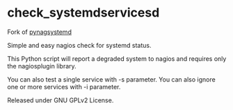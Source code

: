 check_systemdservicesd
============

Fork of [pynagsystemd](https://github.com/kbytesys/pynagsystemd)

Simple and easy nagios check for systemd status.

This Python script will report a degraded system to nagios and requires only the nagiosplugin library.

You can also test a single service with -s parameter.
You can also ignore one or more services with -i parameter.

Released under GNU GPLv2 License.
